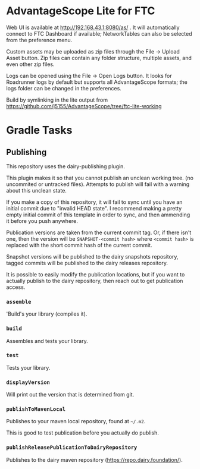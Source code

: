 # AdvantageScope Lite for FTC

Web UI is available at http://192.168.43.1:8080/as/ .
It will automatically connect to FTC Dashboard if available;
NetworkTables can also be selected from the preference menu.

Custom assets may be uploaded as zip files through the File → Upload Asset button.
Zip files can contain any folder structure, multiple assets, and even other zip files.

Logs can be opened using the File → Open Logs button.
It looks for Roadrunner logs by default but supports all AdvantageScope formats;
the logs folder can be changed in the preferences.


Build by symlinking in the lite output from https://github.com/j5155/AdvantageScope/tree/ftc-lite-working


# Gradle Tasks

## Publishing
This repository uses the dairy-publishing plugin.

This plugin makes it so that you cannot publish an unclean working tree.
(no uncommited or untracked files). Attempts to publish will fail with a warning
about this unclean state.

If you make a copy of this repository, it will fail to sync until you have an
initial commit due to "invalid HEAD state". I recommend making a pretty empty 
initial commit of this template in order to sync, and then ammending it before 
you push anywhere.

Publication versions are taken from the current commit tag. Or, if there isn't
one, then the version will be `SNAPSHOT-<commit hash>` where `<commit hash>` is
replaced with the short commit hash of the current commit.

Snapshot versions will be published to the dairy snapshots repository, tagged
commits will be published to the dairy releases repository.

It is possible to easily modify the publication locations, but if you want to
actually publish to the dairy repository, then reach out to get publication
access.

### `assemble`
'Build's your library (compiles it).

### `build`
Assembles and tests your library.

### `test`
Tests your library.

### `displayVersion`
Will print out the version that is determined from git.

### `publishToMavenLocal`
Publishes to your maven local repository, found at `~/.m2`.

This is good to test publication before you actually do publish.

### `publishReleasePublicationToDairyRepository`
Publishes to the dairy maven repository (https://repo.dairy.foundation/).
